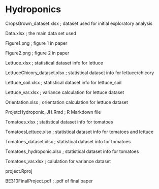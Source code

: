 # Hydroponics

CropsGrown_dataset.xlsx ; dataset used for initial exploratory analysis

Data.xlsx ; the main data set used 

Figure1.png ; figure 1 in paper

Figure2.png ; figure 2 in paper

Lettuce.xlsx ; statistical dataset info for lettuce

LettuceChicory_dataset.xlsx ; statistical dataset info for lettuce/chicory

Lettuce_soil.xlsx ; statistical dataset info for lettuce_soil

Lettuce_var.xlsx ; variance calculation for lettuce dataset

Orientation.xlsx ; orientation calculation for lettuce dataset

ProjetcHydroponic_JH.Rmd ; R Markdown file

Tomatoes.xlsx ; statistical dataset info for tomatoes

TomatoesLettuce.xlsx ; statistical dataset info for tomatoes and lettuce

Tomatoes_dataset.xlsx ; statistical dataset info for tomatoes

Tomatoes_hydroponic.xlsx ; statistical dataset info for tomatoes

Tomatoes_var.xlsx ; calulation for variance dataset

project.Rproj

BE310FinalProject.pdf ; .pdf of final paper
